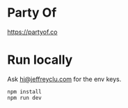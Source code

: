 # Party Of

https://partyof.co

# Run locally

Ask hi@jeffreyclu.com for the env keys.

```
npm install
npm run dev
```
